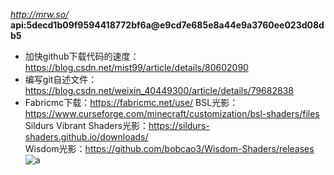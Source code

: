 *http://mrw.so/*  
**api:5decd1b09f9594418772bf6a@e9cd7e685e8a44e9a3760ee023d08db5**  
* 加快github下载代码的速度：https://blog.csdn.net/mist99/article/details/80602090  
* 编写git自述文件：https://blog.csdn.net/weixin_40449300/article/details/79682838  
* Fabricmc下载：https://fabricmc.net/use/
BSL光影：https://www.curseforge.com/minecraft/customization/bsl-shaders/files  
Sildurs Vibrant Shaders光影：https://sildurs-shaders.github.io/downloads/  
Wisdom光影：https://github.com/bobcao3/Wisdom-Shaders/releases  
![a](https://github.com/LukasHe0908/Lukas/blob/master/logo/README-1.png)  
